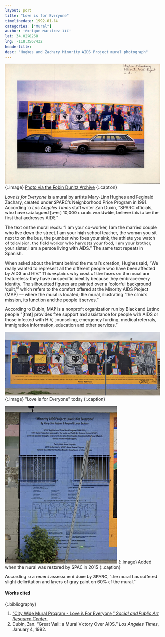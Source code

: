 ```yaml
---
layout: post
title: "Love is for Everyone"
timelinedate: 1992-01-04
categories: ["Mural"]
author: "Enrique Martinez III"
lat: 34.0258268
lng: -118.3567432
headertitle:
desc: "Hughes and Zachary Minority AIDS Project mural photograph"
---
```


![Photograph of Mural](images/obj38.jpg)
   {:.image}
[Photo via the Robin Dunitz Archive](https://visualizela.github.io/dunitzarchive/dunitzproject/obj38/)
   {:.caption}

*Love is for Everyone* is a mural by artists Mary-Linn Hughes and Reginald Zachary, created under SPARC’s Neighborhood Pride Program in 1991. According to *Los Angeles Times* staff writer Zan Dubin, “SPARC officials, who have catalogued [over] 10,000 murals worldwide, believe this to be the first that addresses AIDS.”

The text on the mural reads: “I am your co-worker, I am the married couple who live down the street, I am your high school teacher, the woman you sit next to on the bus, the plumber who fixes your sink, the athlete you watch of television, the field worker who harvests your food, I am your brother, your sister, I am a person living with AIDS.” The same text repeats in Spanish. 

When asked about the intent behind the mural’s creation, Hughes said, “We really wanted to represent all the different people who have been affected by AIDS and HIV.” This explains why most of the faces on the mural are featureless; they have no specific identity because they embrace every identity. The silhouetted figures are painted over a  “colorful background ‘quilt,’” which refers to the comfort offered at the Minority AIDS Project (MAP) –– where the mural is located; the mural, illustrating “the clinic’s mission, its function and the people it serves.”

According to Dubin, MAP is a nonprofit organization run by Black and Latinx people "[that] provides free support and assistance for people with AIDS or those infected with HIV, counseling, emergency funding, medical referrals, immigration information, education and other services.”


![Photograph of Mural](images/aids1.png)
   {:.image}
"Love is for Everyone" today
   {:.caption}

![Photograph of Mural](images/aids2.png)
   {:.image}
Added when the mural was restored by SPAC in 2015
   {:.caption}

According to a recent assessment done by SPARC, “the mural has suffered slight delimitation and layers of gray paint on 60% of the mural.”

#### Works cited

{:.bibliography}
1. [“City Wide Mural Program - Love is For Everyone,” *Social and Public Art Resource Center*.](https://sparcinla.org/love-is-for-everyone-hughes-zachary-cd-10/) 
2. Dubin, Zan. “Great Wall: a Mural Victory Over AIDS.” *Los Angeles Times*, January 4, 1992.
